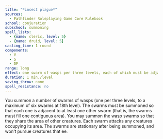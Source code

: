 ```yaml
---
title: "*insect plague*"
sources:
  - Pathfinder Roleplaying Game Core Rulebook
school: conjuration
subschool: summoning
spell_lists:
  - {name: cleric, level: 5}
  - {name: druid, level: 5}
casting_time: 1 round
components:
  - V
  - S
  - DF
range: long
effect: one swarm of wasps per three levels, each of which must be adjacent to at least one other swarm
duration: 1 min./level
saving_throw: none
spell_resistance: no
---
```


You summon a number of swarms of wasps (one per three levels, to a maximum of six swarms at 18th level). The swarms must be summoned so that each one is adjacent to at least one other swarm (that is, the swarms must fill one contiguous area). You may summon the wasp swarms so that they share the area of other creatures. Each swarm attacks any creatures occupying its area. The swarms are stationary after being summoned, and won't pursue creatures that  ee.

